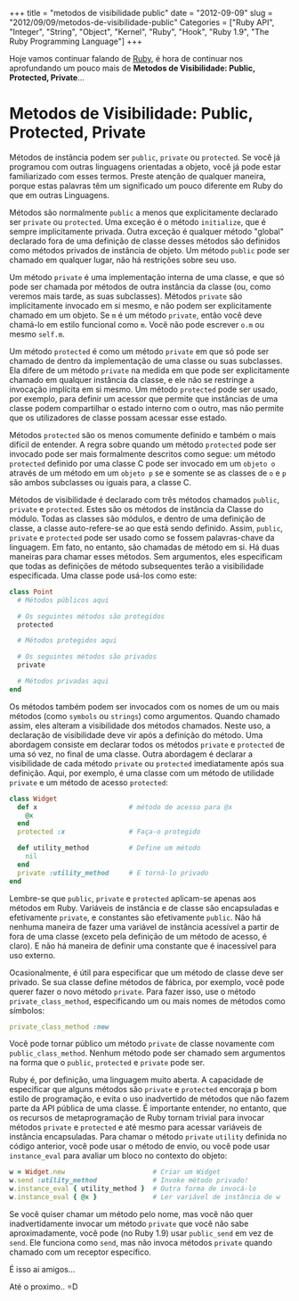 +++
title = "metodos de visibilidade public"
date = "2012-09-09"
slug = "2012/09/09/metodos-de-visibilidade-public"
Categories = ["Ruby API", "Integer", "String", "Object", "Kernel", "Ruby", "Hook", "Ruby 1.9", "The Ruby Programming Language"]
+++
<!--more-->
<p>Hoje vamos continuar falando de <a href="http://www.ruby-doc.org/core-1.9.2/">Ruby</a>, é hora de continuar nos aprofundando um pouco mais de
<b>Metodos de Visibilidade: Public, Protected, Private</b>...</p>

<h1>Metodos de Visibilidade: Public, Protected, Private</h1>

Métodos de instância podem ser `public`, `private` ou `protected`. Se você já programou com outras linguagens orientadas a objeto, você já pode estar
familiarizado com esses termos. Preste atenção de qualquer maneira, porque estas palavras têm um significado um pouco diferente em Ruby do que em
outras Linguagens.

Métodos são normalmente `public` a menos que explicitamente declarado ser `private` ou `protected`. Uma exceção é o método `initialize`, que é sempre
implicitamente privada. Outra exceção é qualquer método "global" declarado fora de uma definição de classe desses métodos são definidos como métodos
privados de instância de objeto. Um método `public` pode ser chamado em qualquer lugar, não há restrições sobre seu uso.

Um método `private` é uma implementação interna de uma classe, e que só pode ser chamada por métodos de outra instância da classe (ou, como veremos
mais tarde, as suas subclasses). Métodos `private` são implicitamente invocado em si mesmo, e não podem ser explicitamente chamado em um objeto. Se `m`
é um método `private`, então você deve chamá-lo em estilo funcional como `m`. Você não pode escrever `o.m` ou mesmo `self.m`.

Um método `protected` é como um método `private` em que só pode ser chamado de dentro da implementação de uma classe ou suas subclasses. Ela difere de
um método `private` na medida em que pode ser explicitamente chamado em qualquer instância da classe, e ele não se restringe a invocação implícita em
si mesmo. Um método `protected` pode ser usado, por exemplo, para definir um acessor que permite que instâncias de uma classe podem compartilhar o
estado interno com o outro, mas não permite que os utilizadores de classe possam acessar esse estado.

Métodos `protected` são os menos comumente definido e também o mais difícil de entender. A regra sobre quando um método `protected` pode ser invocado
pode ser mais formalmente descritos como segue: um método `protected` definido por uma classe C pode ser invocado em um `objeto o` através de um método
em um `objeto p` se e somente se as classes de `o` e `p` são ambos subclasses ou iguais para, a classe C.

Métodos de visibilidade é declarado com três métodos chamados `public`, `private` e `protected`. Estes são os métodos de instância da Classe do módulo.
Todas as classes são módulos, e dentro de uma definição de classe, a classe auto-refere-se ao que está sendo definido. Assim, `public`, `private` e
`protected` pode ser usado como se fossem palavras-chave da linguagem. Em fato, no entanto, são chamadas de método em si. Há duas maneiras para chamar
esses métodos. Sem argumentos, eles especificam que todas as definições de método subsequentes terão a visibilidade especificada. Uma classe pode
usá-los como este:

``` ruby Visibilidade de Metodos
class Point
  # Métodos públicos aqui

  # Os seguintes métodos são protegidos
  protected

  # Métodos protegidos aqui

  # Os seguintes métodos são privados
  private

  # Métodos privadas aqui
end
```

Os métodos também podem ser invocados com os nomes de um ou mais métodos (como `symbols` ou `strings`) como argumentos. Quando chamado assim, eles
alteram a visibilidade dos métodos chamados. Neste uso, a declaração de visibilidade deve vir após a definição do método. Uma abordagem consiste em
declarar todos os métodos `private` e `protected` de uma só vez, no final de uma classe. Outra abordagem é declarar a visibilidade de cada método
`private` ou `protected` imediatamente após sua definição. Aqui, por exemplo, é uma classe com um método de utilidade `private` e um método de acesso
`protected`:

``` ruby Visibilidade de Metodos
class Widget
  def x                       # método de acesso para @x
    @x
  end
  protected :x                # Faça-o protegido

  def utility_method          # Define um método
    nil
  end
  private :utility_method     # E torná-lo privado
end
```

Lembre-se que `public`, `private` e `protected` aplicam-se apenas aos métodos em Ruby. Variáveis de instância e de classe são encapsuladas e
efetivamente `private`, e constantes são efetivamente `public`. Não há nenhuma maneira de fazer uma variável de instância acessível a partir de fora de
uma classe (exceto pela definição de um método de acesso, é claro). E não há maneira de definir uma constante que é inacessível para uso externo.

Ocasionalmente, é útil para especificar que um método de classe deve ser privado. Se sua classe define métodos de fábrica, por exemplo, você pode
querer fazer o novo método `private`. Para fazer isso, use o método `private_class_method`, especificando um ou mais nomes de métodos como símbolos:

``` ruby private_class_method
private_class_method :new
```

Você pode tornar público um método `private` de classe novamente com `public_class_method`. Nenhum método pode ser chamado sem argumentos na forma que
o `public`, `protected` e `private` pode ser.

Ruby é, por definição, uma linguagem muito aberta. A capacidade de especificar que alguns métodos são `private` e `protected` encoraja p bom estilo de
programação, e evita o uso inadvertido de métodos que não fazem parte da API pública de uma classe. É importante entender, no entanto, que os recursos
de metaprogramação de Ruby tornam trivial para invocar métodos `private` e `protected` e até mesmo para acessar variáveis de instância encapsuladas.
Para chamar o método `private` `utility` definida no código anterior, você pode usar o método de envio, ou você pode usar `instance_eval` para avaliar
um bloco no contexto do objeto:

``` ruby instance_eval
w = Widget.new                      # Criar um Widget
w.send :utility_method              # Invoke método privado!
w.instance_eval { utility_method }  # Outra forma de invocá-lo
w.instance_eval { @x }              # Ler variável de instância de w
```

Se você quiser chamar um método pelo nome, mas você não quer inadvertidamente invocar um método `private` que você não sabe aproximadamente, você pode
(no Ruby 1.9) usar `public_send` em vez de `send`. Ele funciona como `send`, mas não invoca métodos `private` quando chamado com um receptor
específico.

É isso ai amigos...

Até o proximo.. =D
